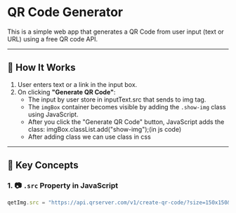 # QR Code Generator

This is a simple web app that generates a QR Code from user input (text or URL) using a free QR code API.

---

## 🧠 How It Works

1. User enters text or a link in the input box.
2. On clicking **"Generate QR Code"**:
   - The input by user store in inputText.src that sends to img tag.
   - The `imgBox` container becomes visible by adding the `.show-img` class using JavaScript.
   - After you click the "Generate QR Code" button, JavaScript adds the class: imgBox.classList.add("show-img");(in js code)
   - After adding class we can use class in css


---

## 📌 Key Concepts

### 1. 📷 `.src` Property in JavaScript

```js
qetImg.src = "https://api.qrserver.com/v1/create-qr-code/?size=150x150&data=" + inputText.value;

